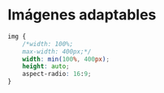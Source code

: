# Imágenes adaptables

```css
img {
	/*width: 100%;
	max-width: 400px;*/
	width: min(100%, 400px);
	height: auto;
	aspect-radio: 16:9;
}
```